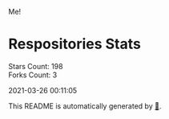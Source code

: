 Me!

# Respositories Stats
Stars Count: 198  
Forks Count: 3

2021-03-26 00:11:05  

This README is automatically generated by [🐰](https://github.com/rnitta/rnitta).
